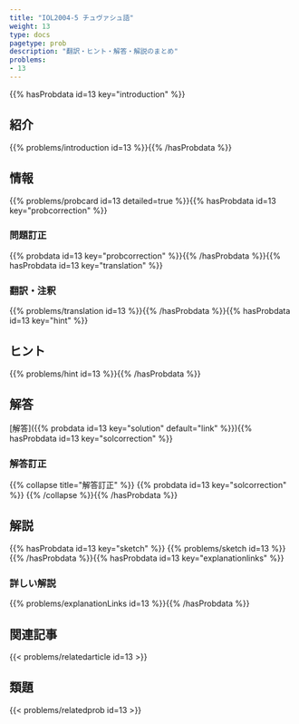 ```yaml
---
title: "IOL2004-5 チュヴァシュ語"
weight: 13
type: docs
pagetype: prob
description: "翻訳・ヒント・解答・解説のまとめ"
problems: 
- 13
---
```


{{% hasProbdata id=13 key="introduction" %}}

## 紹介

{{% problems/introduction id=13 %}}{{% /hasProbdata %}}

## 情報

{{% problems/probcard id=13 detailed=true %}}{{% hasProbdata id=13 key="probcorrection" %}}

### 問題訂正

{{% probdata id=13 key="probcorrection" %}}{{% /hasProbdata %}}{{% hasProbdata id=13 key="translation" %}}

### 翻訳・注釈

{{% problems/translation id=13 %}}{{% /hasProbdata %}}{{% hasProbdata id=13 key="hint" %}}

## ヒント

{{% problems/hint id=13 %}}{{% /hasProbdata %}}

## 解答

[解答]({{% probdata id=13 key="solution" default="link" %}}){{% hasProbdata id=13 key="solcorrection" %}}

### 解答訂正

{{% collapse title="解答訂正" %}}
{{% probdata id=13 key="solcorrection" %}}
{{% /collapse %}}{{% /hasProbdata %}}

## 解説

{{% hasProbdata id=13 key="sketch" %}}
{{% problems/sketch id=13 %}}
{{% /hasProbdata %}}{{% hasProbdata id=13 key="explanationlinks" %}}

### 詳しい解説

{{% problems/explanationLinks id=13 %}}{{% /hasProbdata %}}

## 関連記事

{{< problems/relatedarticle id=13 >}}

## 類題

{{< problems/relatedprob id=13 >}}
